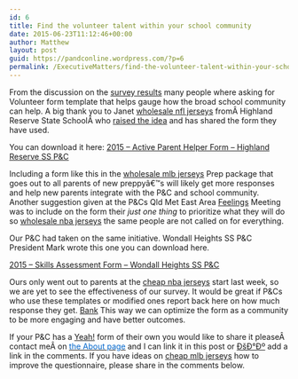 ```yaml
---
id: 6
title: Find the volunteer talent within your school community
date: 2015-06-23T11:12:46+00:00
author: Matthew
layout: post
guid: https://pandconline.wordpress.com/?p=6
permalink: /ExecutiveMatters/find-the-volunteer-talent-within-your-school-community/
---
```

From the discussion on the [survey results](http://pandconline.com/2015/05/27/feedback-and-feelings/) many people where asking for Volunteer form template that helps gauge how the broad school community can help. A big thank you to Janet [wholesale nfl jerseys](http://www.cheapnfljerseysband.com) fromÂ Highland Reserve State SchoolÂ who [raised the idea](http://pandconline.com/2015/05/27/feedback-and-feelings/comment-page-1/#comment-13) and has shared the form they have used.

You can download it here: [2015 &#8211; Active Parent Helper Form &#8211; Highland Reserve SS P&C](http://ppa-public-web.azurewebsites.net/wp-content/uploads/2015/06/2015-active-parent-helper-form-highland-reserve-ss-pc.pdf)

Including a form like this in the [wholesale mlb jerseys](http://www.cincinnatibengalsjerseyspop.com) Prep package that goes out to all parents of new preppyâ€™s will likely get more responses and help new parents integrate with the P&C and school community. Another suggestion given at the P&Cs Qld Met East Area [Feelings](http://processpa.com/ExecutiveMatters/feedback-and-feelings/) Meeting was to include on the form their _just one thing_ to prioritize what they will do so [wholesale nba jerseys](http://www.cheapjerseysgest.com) the same people are not called on for everything.

Our P&C had taken on the same initiative. Wondall Heights SS P&C President Mark wrote this one you can download here.

[2015 &#8211; Skills Assessment Form &#8211; Wondall Heights SS P&C](http://ppa-public-web.azurewebsites.net/wp-content/uploads/2015/06/2015-skills-assessment-form-wondall-heights-ss-pc.docx)

Ours only went out to parents at the [cheap nba jerseys](http://www.cheapjerseysband.com) start last week, so we are yet to see the effectiveness of our survey. It would be great if P&Cs who use these templates or modified ones report back here on how much response they get. [Bank](http://www.thefirstteeomaha.org/pinnacle-bank-championship-mark-return-professional-golf-omaha/) This way we can optimize the form as a community to be more engaging and have better outcomes.

If your P&C has a [Yeah!](http://www.styleupyourlife.at/blog/2015/04/14/eau-yeah/) form of their own you would like to share it pleaseÂ contact meÂ on [<u><span style="color:#0066cc">the About page</span></u>](http://pandconline.com/about/) and I can link it in this post or [ÐšÐ°Ðº](http://for-male.ru/care/kak-vybrat-muzhskoj-shampun/) add a link in the comments. If you have ideas on [cheap mlb jerseys](http://www.cheapnfljerseyslan.com) how to improve the questionnaire, please share in the [](http://cgworkshop.org/forum/showthread.php?3363-cheap-football-jerseys&p=9711#post9711) comments below.
